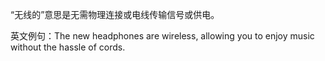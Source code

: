 “无线的”意思是无需物理连接或电线传输信号或供电。

英文例句：The new headphones are wireless, allowing you to enjoy music without the hassle of cords.